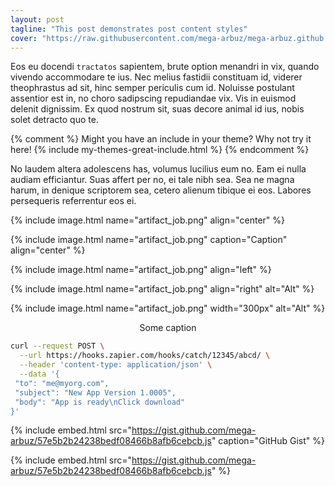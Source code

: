 ```yaml
---
layout: post
tagline: "This post demonstrates post content styles"
cover: "https://raw.githubusercontent.com/mega-arbuz/mega-arbuz.github.io/master/assets/posts/2019-02-14-android-ci-cd-with-gitlab-build-test-sign-upload-to-dropbox-and-send-an-email/pipeline.png"
---
```


Eos eu docendi `tractatos` sapientem, brute option menandri in vix, quando vivendo accommodare te ius. Nec melius fastidii constituam id, viderer theophrastus ad sit, hinc semper periculis cum id. Noluisse postulant assentior est in, no choro sadipscing repudiandae vix. Vis in euismod delenit dignissim. Ex quod nostrum sit, suas decore animal id ius, nobis solet detracto quo te.

{% comment %}
Might you have an include in your theme? Why not try it here!
{% include my-themes-great-include.html %}
{% endcomment %}

No laudem altera adolescens has, volumus lucilius eum no. Eam ei nulla audiam efficiantur. Suas affert per no, ei tale nibh sea. Sea ne magna harum, in denique scriptorem sea, cetero alienum tibique ei eos. Labores persequeris referrentur eos ei.

{% include image.html name="artifact_job.png" align="center" %}

{% include image.html name="artifact_job.png" caption="Caption" align="center" %}

{% include image.html name="artifact_job.png" align="left" %}

{% include image.html name="artifact_job.png" align="right" alt="Alt" %}

{% include image.html name="artifact_job.png" width="300px" alt="Alt" %}

<figure align="center">
<script src="https://gist.github.com/mega-arbuz/57e5b2b24238bedf08466b8afb6cebcb.js"></script>
<figcaption>Some caption</figcaption>
</figure>

```bash
curl --request POST \
  --url https://hooks.zapier.com/hooks/catch/12345/abcd/ \
  --header 'content-type: application/json' \
  --data '{
 "to": "me@myorg.com",
 "subject": "New App Version 1.0005",
 "body": "App is ready\nClick download"
}'
```
{% include embed.html src="https://gist.github.com/mega-arbuz/57e5b2b24238bedf08466b8afb6cebcb.js" caption="GitHub Gist" %}

{% include embed.html src="https://gist.github.com/mega-arbuz/57e5b2b24238bedf08466b8afb6cebcb.js" %}